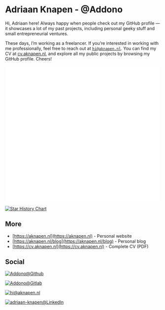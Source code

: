# Adriaan Knapen - @Addono

Hi, Adriaan here! Always happy when people check out my GitHub profile — it showcases a lot of my past projects, including personal geeky stuff and small entrepreneurial ventures.

These days, I’m working as a freelancer. If you’re interested in working with me professionally, feel free to reach out at [`hi@aknapen.nl`](mailto:hi@aknapen.nl). You can find my CV at [cv.aknapen.nl](https://cv.aknapen.nl), and explore all my public projects by browsing my GitHub profile. Cheers!


<!-- ![](https://github-readme-stats.vercel.app/api?username=addono&show_icons=true&count_private=true&include_all_commits=true&bg_color=32,e96443,904e95&title_color=fff&text_color=fff&icon_color=dddddd) -->

![GitHub Metrics](./github-metrics.svg)

[![Star History Chart](https://api.star-history.com/svg?repos=Addono/Hathitrust-downloader,Addono/secret-hitler,Addono/docusaurus-plugin-goatcounter,Addono/container-registry-proxy,Addono/bull-board-docker,Addono/react-persisted-global-state,Addono/worldcat-scraper,Addono/LISA,Addono/Django-Kubernetes-DevOps&type=Date)](https://star-history.com/#Addono/Hathitrust-downloader&Addono/secret-hitler&Addono/docusaurus-plugin-goatcounter&Addono/container-registry-proxy&Addono/bull-board-docker&Addono/react-persisted-global-state&Addono/worldcat-scraper&Addono/LISA&Addono/Django-Kubernetes-DevOps&Date)

## More
* [https://aknapen.nl](https://aknapen.nl) - Personal website
* [https://aknapen.nl/blog](https://aknapen.nl/blog) - Personal blog
* [https://cv.aknapen.nl](https://cv.aknapen.nl) - Complete CV (PDF)

## Social

[![Addono@Github](https://img.shields.io/badge/Github-@Addono-black?style=for-the-badge&logo=github)](https://github.com/Addono)

[![Addono@Gitlab](https://img.shields.io/badge/Gitlab-@Addono-orange?style=for-the-badge&logo=gitlab)](https://gitlab.com/Addono) 

[![hi@aknapen.nl](https://img.shields.io/badge/Email-hi@aknapen.nl-8B89CC?style=for-the-badge&logo=protonmail)](mailto:hi@aknapen.nl)

[![adriaan-knapen@LinkedIn](https://img.shields.io/badge/LinkedIn-adriaan--knapen-0077B5?style=for-the-badge&logo=linkedin)](https://linkedin.com/in/adriaan-knapen)

